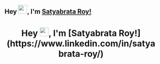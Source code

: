 ## Hey <img src="https://github.com/TheDudeThatCode/TheDudeThatCode/blob/master/Assets/Hi.gif" width="29px">, I'm [Satyabrata Roy!](https://www.linkedin.com/in/satyabrata-roy/) 

<h1 align="center">
  Hey <img src="https://github.com/TheDudeThatCode/TheDudeThatCode/blob/master/Assets/Hi.gif" width="29px">, I'm [Satyabrata Roy!](https://www.linkedin.com/in/satyabrata-roy/)
</h1>


<!--
**SatyaRay003/SatyaRay003** is a ✨ _special_ ✨ repository because its `README.md` (this file) appears on your GitHub profile.

Here are some ideas to get you started:

- 🔭 I’m currently working on ...
- 🌱 I’m currently learning ...
- 👯 I’m looking to collaborate on ...
- 🤔 I’m looking for help with ...
- 💬 Ask me about ...
- 📫 How to reach me: ...
- 😄 Pronouns: ...
- ⚡ Fun fact: ...
-->
